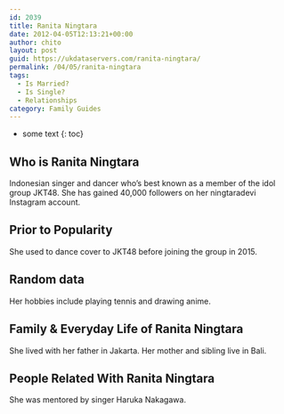 ```yaml
---
id: 2039
title: Ranita Ningtara
date: 2012-04-05T12:13:21+00:00
author: chito
layout: post
guid: https://ukdataservers.com/ranita-ningtara/
permalink: /04/05/ranita-ningtara
tags:
  - Is Married?
  - Is Single?
  - Relationships
category: Family Guides
---
```


* some text
{: toc}
          
          
## Who is  Ranita Ningtara
                  
                  
                  
Indonesian singer and dancer who&#8217;s best known as a member of the idol group JKT48. She has gained 40,000 followers on her ningtaradevi Instagram account.
                  
                
                
                
## Prior to Popularity 
                  
                  
                  
She used to dance cover to JKT48 before joining the group in 2015.
                  
                
                
                
## Random data 
                  
                  
                  
Her hobbies include playing tennis and drawing anime.
                  
                
                
                
## Family & Everyday Life of Ranita Ningtara
                  
                  
                  
She lived with her father in Jakarta. Her mother and sibling live in Bali.
                  
                
                
                
## People Related With  Ranita Ningtara
                  
                  
                  
She was mentored by singer Haruka Nakagawa.
                  
                
              
            
          
          
          
    
    
  
